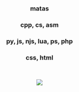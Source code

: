 <div align="center" >
<table width="100%">
  
### matas

### cpp, cs, asm
### py, js, njs, lua, ps, php
### css, html

&nbsp;<p align="center">![](https://komarev.com/ghpvc/?username=matt3535&color=blueviolet)<br>

  <div align="center" >
